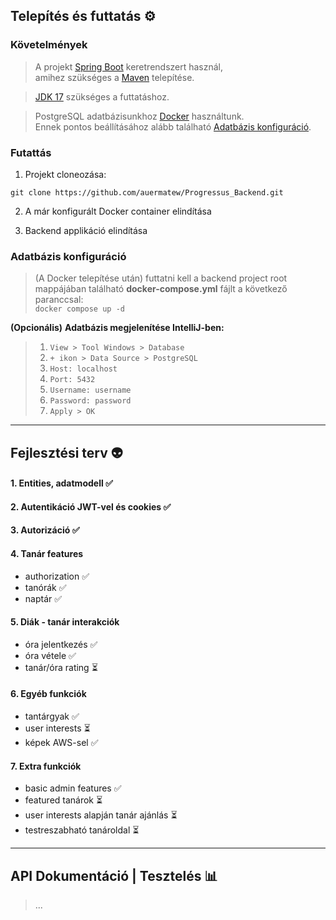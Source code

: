 ## Telepítés és futtatás ⚙️

### Követelmények
> A projekt [Spring Boot](https://spring.io/projects/spring-boot) keretrendszert használ,<br/> amihez szükséges a [Maven](https://maven.apache.org/download.cgi) telepítése.

> [JDK 17](https://bell-sw.com/pages/downloads/#jdk-17-lts) szükséges a futtatáshoz.

> PostgreSQL adatbázisunkhoz [Docker](https://www.docker.com/products/docker-desktop/) használtunk.<br/> Ennek pontos beállításához alább található [Adatbázis konfiguráció](#adatbázis-konfiguráció).

### Futattás
1. Projekt cloneozása:

`git clone https://github.com/auermatew/Progressus_Backend.git `


2. A már konfigurált Docker container elindítása


3. Backend applikáció elindítása



### Adatbázis konfiguráció
> (A Docker telepítése után) futtatni kell a backend project root mappájában található **docker-compose.yml** fájlt a következő paranccsal:<br/>
`docker compose up -d`

**(Opcionális)**
**Adatbázis megjelenítése IntelliJ-ben:** </br>
> 1. `View > Tool Windows > Database` 
> 2. `+ ikon > Data Source > PostgreSQL`
> 3. `Host: localhost`
> 4. `Port: 5432`
> 5. `Username: username`
> 6. `Password: password`
> 7. `Apply > OK`


---
## Fejlesztési terv 👽
#### 1. Entities, adatmodell ✅
#### 2. Autentikáció JWT-vel és cookies ✅
#### 3. Autorizáció ✅
#### 4. Tanár features
   - authorization ✅
   - tanórák ✅
   - naptár ✅
#### 5. Diák - tanár interakciók
   - óra jelentkezés ✅
   - óra vétele ✅
   - tanár/óra rating ⏳
#### 6. Egyéb funkciók
   - tantárgyak ✅
   - user interests ⏳
   - képek AWS-sel ✅
#### 7. Extra funkciók
   - basic admin features ✅
   - featured tanárok ⏳
   - user interests alapján tanár ajánlás ⏳
   - testreszabható tanároldal ⏳
---
## API Dokumentáció | Tesztelés 📊
> ...